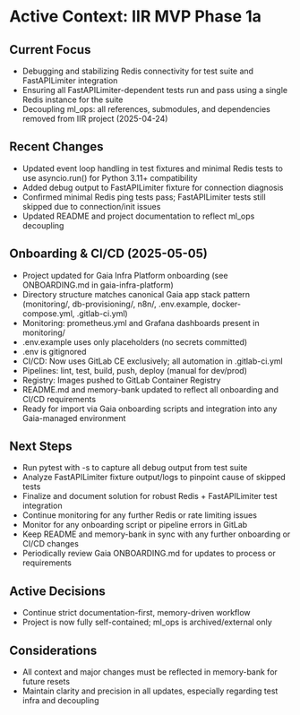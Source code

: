# Active Context: IIR MVP Phase 1a

## Current Focus
- Debugging and stabilizing Redis connectivity for test suite and FastAPILimiter integration
- Ensuring all FastAPILimiter-dependent tests run and pass using a single Redis instance for the suite
- Decoupling ml_ops: all references, submodules, and dependencies removed from IIR project (2025-04-24)

## Recent Changes
- Updated event loop handling in test fixtures and minimal Redis tests to use asyncio.run() for Python 3.11+ compatibility
- Added debug output to FastAPILimiter fixture for connection diagnosis
- Confirmed minimal Redis ping tests pass; FastAPILimiter tests still skipped due to connection/init issues
- Updated README and project documentation to reflect ml_ops decoupling

## Onboarding & CI/CD (2025-05-05)
- Project updated for Gaia Infra Platform onboarding (see ONBOARDING.md in gaia-infra-platform)
- Directory structure matches canonical Gaia app stack pattern (monitoring/, db-provisioning/, n8n/, .env.example, docker-compose.yml, .gitlab-ci.yml)
- Monitoring: prometheus.yml and Grafana dashboards present in monitoring/
- .env.example uses only placeholders (no secrets committed)
- .env is gitignored
- CI/CD: Now uses GitLab CE exclusively; all automation in .gitlab-ci.yml
- Pipelines: lint, test, build, push, deploy (manual for dev/prod)
- Registry: Images pushed to GitLab Container Registry
- README.md and memory-bank updated to reflect all onboarding and CI/CD requirements
- Ready for import via Gaia onboarding scripts and integration into any Gaia-managed environment

## Next Steps
- Run pytest with -s to capture all debug output from test suite
- Analyze FastAPILimiter fixture output/logs to pinpoint cause of skipped tests
- Finalize and document solution for robust Redis + FastAPILimiter test integration
- Continue monitoring for any further Redis or rate limiting issues
- Monitor for any onboarding script or pipeline errors in GitLab
- Keep README and memory-bank in sync with any further onboarding or CI/CD changes
- Periodically review Gaia ONBOARDING.md for updates to process or requirements

## Active Decisions
- Continue strict documentation-first, memory-driven workflow
- Project is now fully self-contained; ml_ops is archived/external only

## Considerations
- All context and major changes must be reflected in memory-bank for future resets
- Maintain clarity and precision in all updates, especially regarding test infra and decoupling
